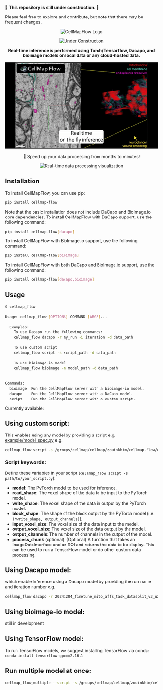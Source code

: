 **🚧 This repository is still under construction. 🚧**

Please feel free to explore and contribute, but note that there may be frequent changes.



<p align="center">
  <img src="https://raw.githubusercontent.com/janelia-cellmap/cellmap-flow/refs/heads/main/img/CMFLOW_dark.png" alt="CellMapFlow Logo" />
</p>

<p align="center">
  <a href="#"><img src="https://img.shields.io/badge/Status-Under_Construction-orange.svg" alt="Under Construction" /></a>
</p>

<p align="center">
  <strong>Real-time inference is performed using Torch/Tensorflow, Dacapo, and bioimage models on local data or any cloud-hosted data.</strong>
</p>

<p align="center">
  <img src="https://raw.githubusercontent.com/janelia-cellmap/cellmap-flow/refs/heads/main/img/flow.gif" alt="Animated demonstration of CellMapFlow's real-time data processing workflow" />
</p>

<p align="center">
  🚀 Speed up your data processing from months to minutes!
</p>

<p align="center">
  <img src="https://raw.githubusercontent.com/janelia-cellmap/cellmap-flow/refs/heads/main/img/jrc.gif" alt="Real-time data processing visualization" />
</p>





## Installation

To install CellMapFlow, you can use pip:

```bash
pip install cellmap-flow
```

Note that the basic installation does not include DaCapo and BioImage.io core dependencies. To install CellMapFlow with DaCapo support, use the following command:

```bash
pip install cellmap-flow[dacapo]
```

To install CellMapFlow with BioImage.io support, use the following command:

```bash
pip install cellmap-flow[bioimage]
```

To install CellMapFlow with both DaCapo and BioImage.io support, use the following command:

```bash
pip install cellmap-flow[dacapo,bioimage]
```

## Usage

```bash
$ cellmap_flow

Usage: cellmap_flow [OPTIONS] COMMAND [ARGS]...

  Examples:     
    To use Dacapo run the following commands:  
    cellmap_flow dacapo -r my_run -i iteration -d data_path

    To use custom script
    cellmap_flow script -s script_path -d data_path

    To use bioimage-io model 
    cellmap_flow bioimage -m model_path -d data_path


Commands:
  bioimage  Run the CellMapFlow server with a bioimage-io model.
  dacapo    Run the CellMapFlow server with a DaCapo model.
  script    Run the CellMapFlow server with a custom script.
```

Currently available:
## Using custom script:
This enables using any model by providing a script e.g. [example/model_spec.py](example/model_spec.py)
e.g.
```bash
cellmap_flow script -s /groups/cellmap/cellmap/zouinkhim/cellmap-flow/example/model_spec.py -d /nrs/cellmap/data/jrc_mus-cerebellum-1/jrc_mus-cerebellum-1.zarr/recon-1/em/fibsem-uint8/s0 
```

### Script keywords:
Define these variables in your script (`cellmap_flow script -s path/to/your_script.py`):
- **model**: 
  The PyTorch model to be used for inference. 
- **read_shape**: 
  The voxel shape of the data to be input to the PyTorch model.
- **write_shape**: 
  The voxel shape of the data in output by the PyTorch model.
- **block_shape**: 
  The shape of the block output by the PyTorch model (i.e. `(*write_shape, output_channels)`).
- **input_voxel_size**: 
  The voxel size of the data input to the model.
- **output_voxel_size**: 
  The voxel size of the data output by the model.
- **output_channels**:
  The number of channels in the output of the model.
- **process_chunk** (optional):
  (Optional) A function that takes an ImageDataInterface and an ROI and returns the data to be display. This can be used to run a TensorFlow model or do other custom data processing.

## Using Dacapo model:
which enable inference using a Dacapo model by providing the run name and iteration number
e.g.
```bash
cellmap_flow dacapo -r 20241204_finetune_mito_affs_task_datasplit_v3_u21_kidney_mito_default_cache_8_1 -i 700000 -d /nrs/cellmap/data/jrc_ut21-1413-003/jrc_ut21-1413-003.zarr/recon-1/em/fibsem-uint8/s0
```

## Using bioimage-io model:
still in development

## Using TensorFlow model:
To run TensorFlow models, we suggest installing TensorFlow via conda: `conda install tensorflow-gpu==2.16.1`

##  Run multiple model at once: 
```bash
cellmap_flow_multiple --script -s /groups/cellmap/cellmap/zouinkhim/cellmap-flow/example/model_spec.py -n script_base --dacapo -r 20241204_finetune_mito_affs_task_datasplit_v3_u21_kidney_mito_default_cache_8_1 -i 700000 -n using_dacapo -d /nrs/cellmap/data/jrc_ut21-1413-003/jrc_ut21-1413-003.zarr/recon-1/em/fibsem-uint8/s0
```

